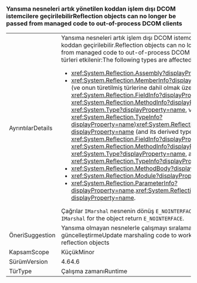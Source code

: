### <a name="reflection-objects-can-no-longer-be-passed-from-managed-code-to-out-of-process-dcom-clients"></a><span data-ttu-id="39a8e-101">Yansıma nesneleri artık yönetilen koddan işlem dışı DCOM istemcilere geçirilebilir</span><span class="sxs-lookup"><span data-stu-id="39a8e-101">Reflection objects can no longer be passed from managed code to out-of-process DCOM clients</span></span>

|   |   |
|---|---|
|<span data-ttu-id="39a8e-102">Ayrıntılar</span><span class="sxs-lookup"><span data-stu-id="39a8e-102">Details</span></span>|<span data-ttu-id="39a8e-103">Yansıma nesneleri artık işlem dışı DCOM istemcilere yönetilen koddan geçirilebilir.</span><span class="sxs-lookup"><span data-stu-id="39a8e-103">Reflection objects can no longer be passed from managed code to out-of-process DCOM clients.</span></span> <span data-ttu-id="39a8e-104">Aşağıdaki türleri etkilenir:</span><span class="sxs-lookup"><span data-stu-id="39a8e-104">The following types are affected:</span></span><ul><li><xref:System.Reflection.Assembly?displayProperty=name></li><li><span data-ttu-id="39a8e-105"><xref:System.Reflection.MemberInfo?displayProperty=name> (ve onun türetilmiş türlerine dahil olmak üzere <xref:System.Reflection.FieldInfo?displayProperty=name>, <xref:System.Reflection.MethodInfo?displayProperty=name>, <xref:System.Type?displayProperty=name>, ve <xref:System.Reflection.TypeInfo?displayProperty=name>)</span><span class="sxs-lookup"><span data-stu-id="39a8e-105"><xref:System.Reflection.MemberInfo?displayProperty=name> (and its derived types, including <xref:System.Reflection.FieldInfo?displayProperty=name>, <xref:System.Reflection.MethodInfo?displayProperty=name>, <xref:System.Type?displayProperty=name>, and <xref:System.Reflection.TypeInfo?displayProperty=name>)</span></span></li><li><xref:System.Reflection.MethodBody?displayProperty=name></li><li><xref:System.Reflection.Module?displayProperty=name></li><li><span data-ttu-id="39a8e-106"><xref:System.Reflection.ParameterInfo?displayProperty=name>.</span><span class="sxs-lookup"><span data-stu-id="39a8e-106"><xref:System.Reflection.ParameterInfo?displayProperty=name>.</span></span></li></ul><span data-ttu-id="39a8e-107">Çağrılar <code>IMarshal</code> nesnenin dönüş <code>E_NOINTERFACE</code>.</span><span class="sxs-lookup"><span data-stu-id="39a8e-107">Calls to <code>IMarshal</code> for the object return <code>E_NOINTERFACE</code>.</span></span>|
|<span data-ttu-id="39a8e-108">Öneri</span><span class="sxs-lookup"><span data-stu-id="39a8e-108">Suggestion</span></span>|<span data-ttu-id="39a8e-109">Yansıma olmayan nesnelerle çalışmayı sıralama kodu güncelleştirme</span><span class="sxs-lookup"><span data-stu-id="39a8e-109">Update marshaling code to work with non-reflection objects</span></span>|
|<span data-ttu-id="39a8e-110">Kapsam</span><span class="sxs-lookup"><span data-stu-id="39a8e-110">Scope</span></span>|<span data-ttu-id="39a8e-111">Küçük</span><span class="sxs-lookup"><span data-stu-id="39a8e-111">Minor</span></span>|
|<span data-ttu-id="39a8e-112">Sürüm</span><span class="sxs-lookup"><span data-stu-id="39a8e-112">Version</span></span>|<span data-ttu-id="39a8e-113">4.6</span><span class="sxs-lookup"><span data-stu-id="39a8e-113">4.6</span></span>|
|<span data-ttu-id="39a8e-114">Tür</span><span class="sxs-lookup"><span data-stu-id="39a8e-114">Type</span></span>|<span data-ttu-id="39a8e-115">Çalışma zamanı</span><span class="sxs-lookup"><span data-stu-id="39a8e-115">Runtime</span></span>|

